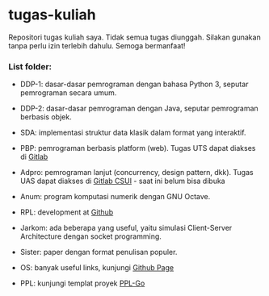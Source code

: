 # tugas-kuliah

Repositori tugas kuliah saya. Tidak semua tugas diunggah. Silakan gunakan tanpa perlu izin terlebih dahulu. Semoga bermanfaat!

### List folder: 

- DDP-1: dasar-dasar pemrograman dengan bahasa Python 3, seputar pemrograman secara umum.

- DDP-2: dasar-dasar pemrograman dengan Java, seputar pemrograman berbasis objek.

- SDA: implementasi struktur data klasik dalam format yang interaktif.

- PBP: pemrograman berbasis platform (web). Tugas UTS dapat diakses di [Gitlab](https://gitlab.com/hamonangan.nito/uts-pbp-e03)

- Adpro: pemrograman lanjut (concurrency, design pattern, dkk). Tugas UAS dapat diakses di [Gitlab CSUI](https://gitlab.cs.ui.ac.id/AdvProg/reguler-2022/student/kelas-c-blended/2006486084-Bornyto-Hamonangan/looking-for-player/looking-for-player) - saat ini belum bisa dibuka

- Anum: program komputasi numerik dengan GNU Octave.

- RPL: development at [Github](https://github.com/hamonangann/jarkomolla)

- Jarkom: ada beberapa yang useful, yaitu simulasi Client-Server Architecture dengan socket programming.

- Sister: paper dengan format penulisan populer.

- OS: banyak useful links, kunjungi [Github Page](https://hamonangann.github.io/os212/)

- PPL: kunjungi templat proyek [PPL-Go](https://gitlab.cs.ui.ac.id/hamonanganN/ppl-go)
